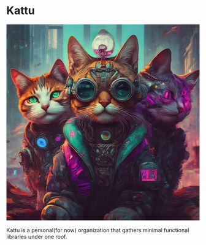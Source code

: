 # Kattu

<img src="team-picture.jpeg" width=512 height=512 />


Kattu is a personal(for now) organization that gathers minimal functional libraries under one roof.

